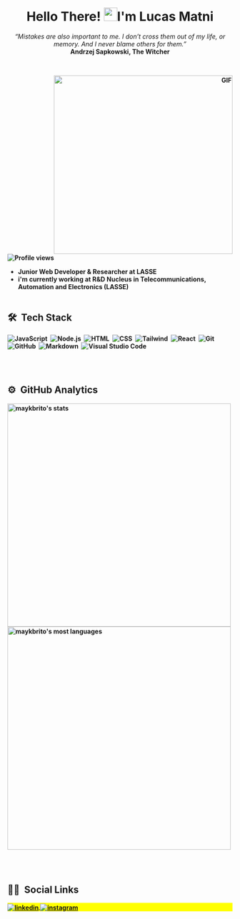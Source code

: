<h1 align= "center">Hello There! <img src="https://raw.githubusercontent.com/kaueMarques/kaueMarques/master/hi.gif" width="30px">I'm Lucas Matni</h1> 
<p align="center">
   <i>“Mistakes are also important to me. I don’t cross them out of my life, or memory. And I never blame others for them.”</i>
   <br/>
   <b>Andrzej Sapkowski, The Witcher<b/>
</p>
   
<br/>
<div align="right">
   <img align="right" width="400px" alt="GIF" src="https://github.com/lucasmatnibezerra/lucasmatnibezerra/blob/main/preview.gif"/>
</div>

<p align="left"> <img src="https://komarev.com/ghpvc/?username=lucasmatnibezerra&color=orange" alt="Profile views" /> </p>

- Junior Web Developer & Researcher at LASSE
- i'm currently working at R&D Nucleus in Telecommunications, Automation and Electronics (LASSE)
<br><br>

## 🛠 &nbsp;Tech Stack

![JavaScript](https://img.shields.io/badge/-JavaScript-05122A?style=flat&logo=javascript)&nbsp;
![Node.js](https://img.shields.io/badge/-Node.js-05122A?style=flat&logo=node.js)&nbsp;
![HTML](https://img.shields.io/badge/-HTML-05122A?style=flat&logo=HTML5)&nbsp;
![CSS](https://img.shields.io/badge/-CSS-05122A?style=flat&logo=CSS3&logoColor=1572B6)&nbsp;
![Tailwind](https://img.shields.io/badge/-Tailwind-05122A?style=flat&logo=tailwindcss)&nbsp;
![React](https://img.shields.io/badge/-React-05122A?style=flat&logo=react)&nbsp;
![Git](https://img.shields.io/badge/-Git-05122A?style=flat&logo=git)&nbsp;
![GitHub](https://img.shields.io/badge/-GitHub-05122A?style=flat&logo=github)&nbsp;
![Markdown](https://img.shields.io/badge/-Markdown-05122A?style=flat&logo=markdown)&nbsp;
![Visual Studio Code](https://img.shields.io/badge/-Visual%20Studio%20Code-05122A?style=flat&logo=visual-studio-code&logoColor=007ACC)&nbsp;


<br><br>

## ⚙️ &nbsp;GitHub Analytics

<p align="left">
<img width="500em" src="https://github-readme-stats.vercel.app/api?username=lucasmatnibezerra&show_icons=true&theme=github_dark" alt="maykbrito's stats"/>
<img width="500em" src="https://github-readme-stats.vercel.app/api/top-langs/?username=lucasmatnibezerra&layout=compact&theme=github_dark" alt="maykbrito's most languages"/>
</p>

<br><br>

## 👦🏻 &nbsp;Social Links

<p align="left" style="background:yellow">
<a href="https://linkedin.com/in/lucas-matni-bezerra-139b0616a/" target="_blank">
  <img align="center" src="https://img.shields.io/badge/-lucasbezerra-05122A?style=flat&logo=linkedin" alt="linkedin"/>
</a>
<a href="https://instagram.com/lucasmatni_" target="_blank">
 <img align="center" src="https://img.shields.io/badge/-lucasmatni-05122A?style=flat&logo=instagram" alt="instagram"/>
</a>
